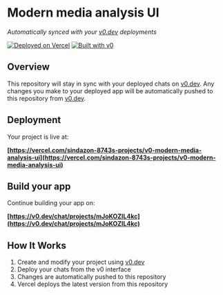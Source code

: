 # Modern media analysis UI

*Automatically synced with your [v0.dev](https://v0.dev) deployments*

[![Deployed on Vercel](https://img.shields.io/badge/Deployed%20on-Vercel-black?style=for-the-badge&logo=vercel)](https://vercel.com/sindazon-8743s-projects/v0-modern-media-analysis-ui)
[![Built with v0](https://img.shields.io/badge/Built%20with-v0.dev-black?style=for-the-badge)](https://v0.dev/chat/projects/mJoKOZIL4kc)

## Overview

This repository will stay in sync with your deployed chats on [v0.dev](https://v0.dev).
Any changes you make to your deployed app will be automatically pushed to this repository from [v0.dev](https://v0.dev).

## Deployment

Your project is live at:

**[https://vercel.com/sindazon-8743s-projects/v0-modern-media-analysis-ui](https://vercel.com/sindazon-8743s-projects/v0-modern-media-analysis-ui)**

## Build your app

Continue building your app on:

**[https://v0.dev/chat/projects/mJoKOZIL4kc](https://v0.dev/chat/projects/mJoKOZIL4kc)**

## How It Works

1. Create and modify your project using [v0.dev](https://v0.dev)
2. Deploy your chats from the v0 interface
3. Changes are automatically pushed to this repository
4. Vercel deploys the latest version from this repository